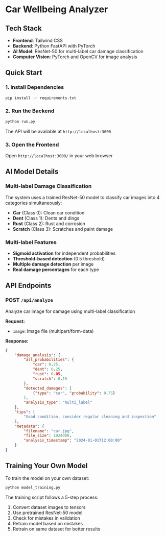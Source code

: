 # Car Wellbeing Analyzer
## Tech Stack

- **Frontend**: Tailwind CSS
- **Backend**: Python FastAPI with PyTorch
- **AI Model**: ResNet-50 for multi-label car damage classification
- **Computer Vision**: PyTorch and OpenCV for image analysis

## Quick Start

### 1. Install Dependencies

```bash
pip install -r requirements.txt
```

### 2. Run the Backend
```bash
python run.py
```
The API will be available at `http://localhost:3000`

### 3. Open the Frontend

Open `http://localhost:3000/` in your web browser

## AI Model Details

### Multi-label Damage Classification
The system uses a trained ResNet-50 model to classify car images into 4 categories simultaneously:

- **Car** (Class 0): Clean car condition
- **Dent** (Class 1): Dents and dings
- **Rust** (Class 2): Rust and corrosion
- **Scratch** (Class 3): Scratches and paint damage

### Multi-label Features
- **Sigmoid activation** for independent probabilities
- **Threshold-based detection** (0.5 threshold)
- **Multiple damage detection** per image
- **Real damage percentages** for each type

## API Endpoints

### POST `/api/analyze`
Analyze car image for damage using multi-label classification

**Request:**
- `image`: Image file (multipart/form-data)

**Response:**
```json
{
    "damage_analysis": {
        "all_probabilities": {
            "car": 0.75,
            "dent": 0.25,
            "rust": 0.05,
            "scratch": 0.15
        },
        "detected_damages": [
            {"type": "car", "probability": 0.75}
        ],
        "analysis_type": "multi_label"
    },
    "tips": [
        "Good condition, consider regular cleaning and inspection"
    ],
    "metadata": {
        "filename": "car.jpg",
        "file_size": 1024000,
        "analysis_timestamp": "2024-01-01T12:00:00"
    }
}
```

## Training Your Own Model

To train the model on your own dataset:

```bash
python model_training.py
```

The training script follows a 5-step process:
1. Convert dataset images to tensors
2. Use pretrained ResNet-50 model
3. Check for mistakes in validation
4. Retrain model based on mistakes
5. Retrain on same dataset for better results
